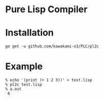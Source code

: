 # Pure Lisp Compiler

# Installation

```
go get -u github.com/kawakami-o3/PLC/pl2c
```

# Example

```
% echo '(print (+ 1 2 3))' > test.lisp
% pl2c test.lisp
% a.out
 6
```
